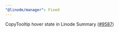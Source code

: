 ```yaml
---
"@linode/manager": Fixed
---
```


CopyTooltip hover state in Linode Summary ([#9587](https://github.com/linode/manager/pull/9587))
